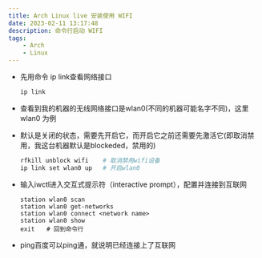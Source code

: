 ```yaml
---
title: Arch Linux live 安装使用 WIFI
date: 2023-02-11 13:17:48
description: 命令行启动 WIFI
tags:
    - Arch
    - Linux
---
```


- 先用命令 ip link查看网络接口

    ```bash
    ip link
    ```
    
- 查看到我的机器的无线网络接口是wlan0(不同的机器可能名字不同)，这里 wlan0 为例

- 默认是关闭的状态，需要先开启它，而开启它之前还需要先激活它(即取消禁用，我这台机器默认是blockeded，禁用的)

    ```bash
    rfkill unblock wifi    # 取消禁用wifi设备
    ip link set wlan0 up   # 开启wlan0
    ```

- 输入iwctl进入交互式提示符（interactive prompt），配置并连接到互联网

    ```
    station wlan0 scan
    station wlan0 get-networks
    station wlan0 connect <network name>
    station wlan0 show
    exit　　# 回到命令行
    ```
    
- ping百度可以ping通，就说明已经连接上了互联网


